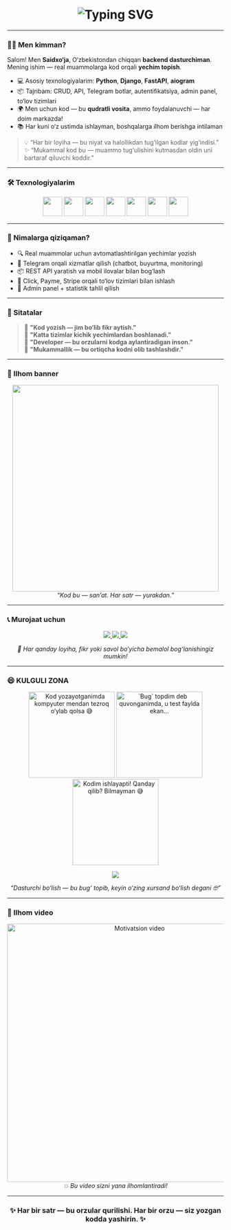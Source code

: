 <h1 align="center">
  <img src="https://readme-typing-svg.herokuapp.com?font=Fira+Code&size=22&pause=1000&color=00F7FF&center=true&vCenter=true&width=1000&lines=👋+Salom%2C+men+Saidxo‘ja!;💻+Kod+yozaman%2C+bug+topaman%2C+ba'zida+to‘g‘ri+ham+chiqadi.;🤖+Django+%7C+FastAPI+%7C+Telegram+botlar.;😂+Kod+ishladi%2C+lekin+nega+ishlaganini+bilmayman.;🧠+Developer+emasman%2C+debuggerman.;🌱+Har+kun+1%25+o‘sish+–+muvaffaqiyat+kaliti.;✨+Kod+faqat+texnika+emas%2C+bu+hayot+uslubi!" alt="Typing SVG" />
</h1>

---

### 👨‍💻 Men kimman?

Salom! Men **Saidxo‘ja**, O‘zbekistondan chiqqan **backend dasturchiman**.  
Mening ishim — real muammolarga kod orqali **yechim topish**.

- 💻 Asosiy texnologiyalarim: **Python**, **Django**, **FastAPI**, **aiogram**
- 📦 Tajribam: CRUD, API, Telegram botlar, autentifikatsiya, admin panel, to‘lov tizimlari
- 🌍 Men uchun kod — bu **qudratli vosita**, ammo foydalanuvchi — har doim markazda!
- 📚 Har kuni o‘z ustimda ishlayman, boshqalarga ilhom berishga intilaman

> 💡 “Har bir loyiha — bu niyat va halollikdan tug‘ilgan kodlar yig‘indisi.”  
> ✨ “Mukammal kod bu — muammo tug‘ulishini kutmasdan oldin uni bartaraf qiluvchi koddir.”

---

### 🛠 Texnologiyalarim

<p align="center">
  <img src="https://cdn.jsdelivr.net/gh/devicons/devicon/icons/python/python-original.svg" width="45"/>
  <img src="https://cdn.jsdelivr.net/gh/devicons/devicon/icons/django/django-plain.svg" width="45"/>
  <img src="https://cdn.jsdelivr.net/gh/devicons/devicon/icons/fastapi/fastapi-original.svg" width="45"/>
  <img src="https://cdn.jsdelivr.net/gh/devicons/devicon/icons/postgresql/postgresql-original.svg" width="45"/>
  <img src="https://cdn.jsdelivr.net/gh/devicons/devicon/icons/html5/html5-original.svg" width="45"/>
  <img src="https://cdn.jsdelivr.net/gh/devicons/devicon/icons/css3/css3-original.svg" width="45"/>
  <img src="https://cdn.jsdelivr.net/gh/devicons/devicon/icons/javascript/javascript-original.svg" width="45"/>
</p>

---

### 🌱 Nimalarga qiziqaman?

- 🔍 Real muammolar uchun avtomatlashtirilgan yechimlar yozish
- 🤖 Telegram orqali xizmatlar qilish (chatbot, buyurtma, monitoring)
- 📦 REST API yaratish va mobil ilovalar bilan bog‘lash
- 💸 Click, Payme, Stripe orqali to‘lov tizimlari bilan ishlash
- 🧩 Admin panel + statistik tahlil qilish

---

### 💬 Sitatalar

> 🧠 **"Kod yozish — jim bo‘lib fikr aytish."**  
> 🔧 **"Katta tizimlar kichik yechimlardan boshlanadi."**  
> 💭 **"Developer — bu orzularni kodga aylantiradigan inson."**  
> 🎯 **"Mukammallik — bu ortiqcha kodni olib tashlashdir."**

---

### 🎨 Ilhom banner

<p align="center">
  <img src="https://media.giphy.com/media/qgQUggAC3Pfv687qPC/giphy.gif" width="480" />
  <br/>
  <i>“Kod bu — san’at. Har satr — yurakdan.”</i>
</p>

---

### 📞 Murojaat uchun

<p align="center">
  <a href="https://t.me/saidxooja" target="_blank">
    <img src="https://img.shields.io/badge/Telegram-Contact-blue?style=for-the-badge&logo=telegram&logoColor=white" />
  </a>
  <a href="mailto:ekshinsaidxoja@gmail.com" target="_blank">
    <img src="https://img.shields.io/badge/Email-Gmail-red?style=for-the-badge&logo=gmail&logoColor=white" />
  </a>
  <a href="https://github.com/saidxooja" target="_blank">
    <img src="https://img.shields.io/badge/GitHub-saidxooja-black?style=for-the-badge&logo=github&logoColor=white" />
  </a>
</p>

<p align="center">
  <i>💬 Har qanday loyiha, fikr yoki savol bo‘yicha bemalol bog‘lanishingiz mumkin!</i>
</p>

---

### 😄 KULGULI ZONA

<p align="center">
  <img src="https://media.giphy.com/media/3o7aD2saalBwwftBIY/giphy.gif" width="200" title="Kod yozayotganimda kompyuter mendan tezroq o‘ylab qolsa 😅"/>
  <img src="https://media.giphy.com/media/13HgwGsXF0aiGY/giphy.gif" width="200" title="`Bug` topdim deb quvonganimda, u test faylda ekan..."/>
  <img src="https://media.giphy.com/media/26xBwdIuRJiAIqHwA/giphy.gif" width="200" title="Kodim ishlayapti! Qanday qilib? Bilmayman 😅"/>
</p>

<p align="center">
  <img src="https://readme-jokes.vercel.app/api?hideBorder&bgColor=%230d1117&qColor=%23ffcc00&aColor=%23ffffff" />
</p>

<p align="center"><i>“Dasturchi bo‘lish — bu bug‘ topib, keyin o‘zing xursand bo‘lish degani 🤓”</i></p>

---

### 🎥 Ilhom video

<p align="center">
  <a href="https://www.youtube.com/watch?v=mrHNSanmqQ4" target="_blank">
    <img src="https://img.youtube.com/vi/mrHNSanmqQ4/maxresdefault.jpg" width="600" alt="Motivatsion video">
  </a>
  <br/>
  <i>💥 Bu video sizni yana ilhomlantiradi!</i>
</p>

---

<h3 align="center">✨ Har bir satr — bu orzular qurilishi. Har bir orzu — siz yozgan kodda yashirin. ✨</h3>
